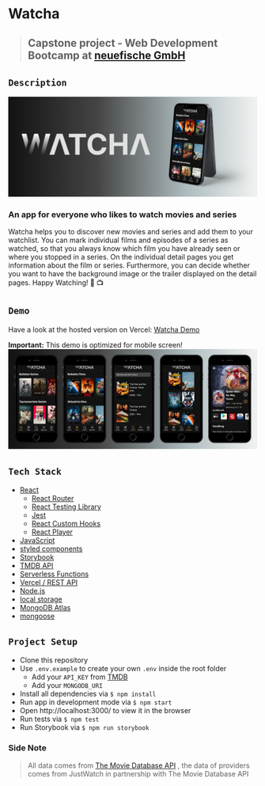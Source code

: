 # Watcha

> ## Capstone project - Web Development Bootcamp at [neuefische GmbH](https://www.neuefische.de)

## `Description`

![Watcha](/public/images/header.png)

### An app for everyone who likes to watch movies and series

Watcha helps you to discover new movies and series and add them to your watchlist. You can mark individual films and episodes of a series as watched, so that you always know which film you have already seen or where you stopped in a series. On the individual detail pages you get information about the film or series. Furthermore, you can decide whether you want to have the background image or the trailer displayed on the detail pages. Happy Watching! 🍿 📺

## `Demo`

Have a look at the hosted version on Vercel: [Watcha Demo](https://watcha.vercel.app/)

**Important:** This demo is optimized for mobile screen!
![App screens](/public/images/screens_new.png)

## `Tech Stack`

- [React](https://reactjs.org/)
  - [React Router](https://reactrouter.com/)
  - [React Testing Library](https://testing-library.com/docs/react-testing-library/intro/)
  - [Jest](https://jestjs.io/)
  - [React Custom Hooks](https://reactjs.org/docs/hooks-custom.html)
  - [React Player](https://github.com/CookPete/react-player)
- [JavaScript](https://developer.mozilla.org/en-US/docs/Web/JavaScript)
- [styled components](https://styled-components.com/)
- [Storybook](https://storybook.js.org/)
- [TMDB API](https://www.themoviedb.org/)
- [Serverless Functions](https://vercel.com/docs/concepts/functions/serverless-functions)
- [Vercel / REST API](https://vercel.com/docs/rest-api)
- [Node.js](https://nodejs.org/en/)
- [local storage](https://developer.mozilla.org/en-US/docs/Web/API/Window/localStorage)
- [MongoDB Atlas](https://www.mongodb.com/de-de/cloud/atlas/register)
- [mongoose](https://mongoosejs.com/)

## `Project Setup`

- Clone this repository
- Use `.env.example` to create your own `.env` inside the root folder
  - Add your `API_KEY` from [TMDB](https://www.themoviedb.org/)
  - Add your `MONGODB_URI`
- Install all dependencies via `$ npm install`
- Run app in development mode via `$ npm start`
- Open http://localhost:3000/ to view it in the browser
- Run tests via `$ npm test`
- Run Storybook via `$ npm run storybook`

### Side Note

> All data comes from [The Movie Database API](https://www.themoviedb.org/)
> , the data of providers comes from JustWatch in partnership with The Movie Database API
